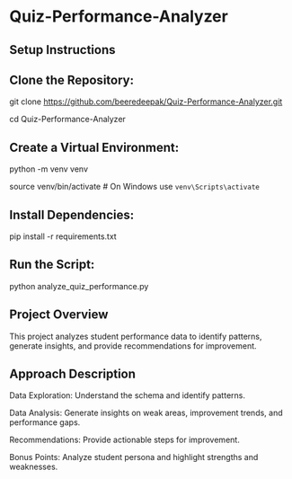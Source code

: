 # Quiz-Performance-Analyzer

## Setup Instructions
## Clone the Repository:

git clone https://github.com/beeredeepak/Quiz-Performance-Analyzer.git

cd Quiz-Performance-Analyzer

## Create a Virtual Environment:

python -m venv venv

source venv/bin/activate  # On Windows use `venv\Scripts\activate`

## Install Dependencies:

pip install -r requirements.txt

## Run the Script:

python analyze_quiz_performance.py

## Project Overview
This project analyzes student performance data to identify patterns, generate insights, and provide recommendations for improvement.

## Approach Description
Data Exploration: Understand the schema and identify patterns.  

Data Analysis: Generate insights on weak areas, improvement trends, and performance gaps.

Recommendations: Provide actionable steps for improvement.  

Bonus Points: Analyze student persona and highlight strengths and weaknesses.
